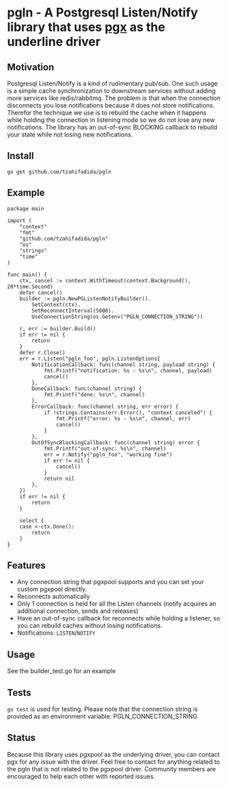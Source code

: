 # pgln - A Postgresql Listen/Notify library that uses [pgx](https://github.com/jackc/pgx) as the underline driver

## Motivation

  Postgresql Listen/Notify is a kind of rudimentary pub/sub.
  One such usage is a simple cache synchronization to downstream services without adding more services like redis/rabbitmq.
  The problem is that when the connection disconnects you lose notifications because it does not store notifications.
  Therefor the technique we use is to rebuild the cache when it happens while holding the connection in listening mode so we do not lose any new notifications.
  The library has an out-of-sync BLOCKING callback to rebuild your state while not losing new notifications.

## Install

	go get github.com/tzahifadida/pgln

## Example

```
package main

import (
	"context"
	"fmt"
	"github.com/tzahifadida/pgln"
	"os"
	"strings"
	"time"
)

func main() {
	ctx, cancel := context.WithTimeout(context.Background(), 20*time.Second)
	defer cancel()
	builder := pgln.NewPGListenNotifyBuilder().
		SetContext(ctx).
		SetReconnectInterval(5000).
		UseConnectionString(os.Getenv("PGLN_CONNECTION_STRING"))

	r, err := builder.Build()
	if err != nil {
		return
	}
	defer r.Close()
	err = r.Listen("pgln_foo", pgln.ListenOptions{
		NotificationCallback: func(channel string, payload string) {
			fmt.Printf("notification: %s - %s\n", channel, payload)
			cancel()
		},
		DoneCallback: func(channel string) {
			fmt.Printf("done: %s\n", channel)
		},
		ErrorCallback: func(channel string, err error) {
			if !strings.Contains(err.Error(), "context canceled") {
				fmt.Printf("error: %s - %s\n", channel, err)
				cancel()
			}
		},
		OutOfSyncBlockingCallback: func(channel string) error {
			fmt.Printf("out-of-sync: %s\n", channel)
			err = r.Notify("pgln_foo", "working fine")
			if err != nil {
				cancel()
			}
			return nil
		},
	})
	if err != nil {
		return
	}

	select {
	case <-ctx.Done():
		return
	}
}
```
## Features

* Any connection string that pgxpool supports and you can set your custom pgxpool directly.
* Reconnects automatically
* Only 1 connection is held for all the Listen channels (notify acquires an additional connection, sends and releases)
* Have an out-of-sync callback for reconnects while holding a listener, so you can rebuild caches without losing notifications. 
* Notifications: `LISTEN`/`NOTIFY`

## Usage

See the builder_test.go for an example

## Tests

`go test` is used for testing. Please note that the connection string is provided as an environment variable: PGLN_CONNECTION_STRING

## Status

Because this library uses pgxpool as the underlying driver, you can contact pgx for any issue with the driver.
Feel free to contact for anything related to the pgln that is not related to the pgxpool driver.
Community members are encouraged to help each other with reported issues.